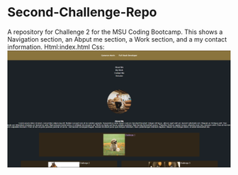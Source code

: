 # Second-Challenge-Repo
A repository for Challenge 2 for the MSU Coding Bootcamp. This shows a Navigation section, an Abput me section, a Work section, and a my contact information.
Html:index.html
Css:
![My-Portfolio](assets/Portfolio.PNG)
